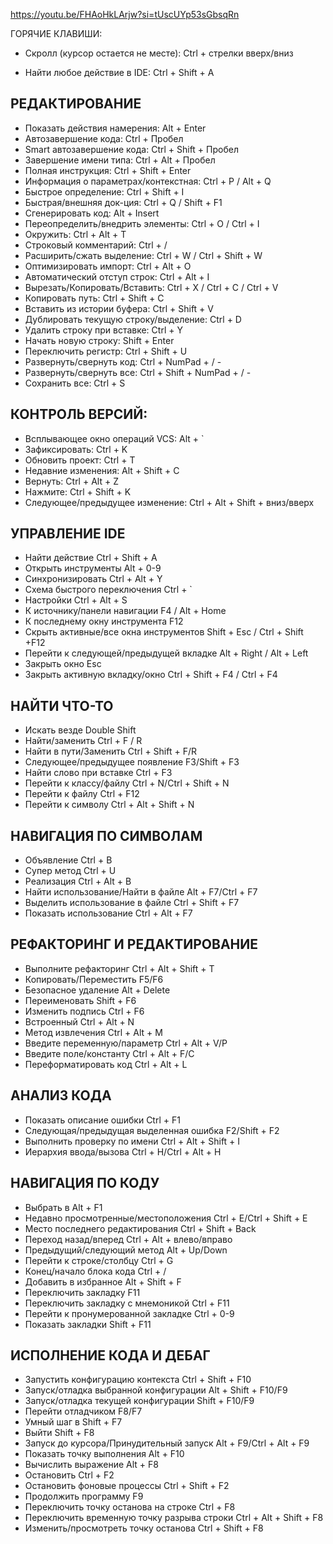 https://youtu.be/FHAoHkLArjw?si=tUscUYp53sGbsqRn

ГОРЯЧИЕ КЛАВИШИ:
- Скролл (курсор остается не месте): Ctrl + стрелки вверх/вниз

- Найти любое действие в IDE: Ctrl + Shift + A
##  РЕДАКТИРОВАНИЕ
- Показать действия намерения: Alt + Enter
- Автозавершение кода: Ctrl + Пробел
- Smart автозавершение кода: Ctrl + Shift + Пробел
- Завершение имени типа: Ctrl + Alt + Пробел
- Полная инструкция: Ctrl + Shift + Enter
- Информация о параметрах/контекстная: Ctrl + P / Alt + Q
- Быстрое определение: Ctrl + Shift + I
- Быстрая/внешняя док-ция: Ctrl + Q / Shift + F1
- Сгенерировать код: Alt + Insert
- Переопределить/внедрить элементы: Ctrl + O / Ctrl + I
- Окружить: Ctrl + Alt + T
- Строковый комментарий: Ctrl + /
- Расширить/сжать выделение: Ctrl + W / Ctrl + Shift + W
- Оптимизировать импорт: Ctrl + Alt + O
- Автоматический отступ строк: Ctrl + Alt + I
- Вырезать/Копировать/Вставить: Ctrl + X / Ctrl + C / Ctrl + V
- Копировать путь: Ctrl + Shift + C
- Вставить из истории буфера: Ctrl + Shift + V
- Дублировать текущую строку/выделение: Ctrl + D
- Удалить строку при вставке: Ctrl + Y
- Начать новую строку: Shift + Enter
- Переключить регистр: Ctrl + Shift + U
- Развернуть/свернуть код: Ctrl + NumPad + / -
- Развернуть/свернуть все: Ctrl + Shift + NumPad + / -
- Сохранить все: Ctrl + S



## КОНТРОЛЬ ВЕРСИЙ:
- Всплывающее окно операций VCS: Alt + `
- Зафиксировать: Ctrl + K
- Обновить проект: Ctrl + T
- Недавние изменения: Alt + Shift + C
- Вернуть: Ctrl + Alt + Z
- Нажмите: Ctrl + Shift + K
- Следующее/предыдущее изменение: Ctrl + Alt + Shift + вниз/вверх

## УПРАВЛЕНИЕ IDE
- Найти действие Ctrl + Shift + A
- Открыть инструменты Alt + 0-9
- Синхронизировать Ctrl + Alt + Y
- Схема быстрого переключения Ctrl + `
- Настройки Ctrl + Alt + S
- К источнику/панели навигации F4 / Alt + Home
- К последнему окну инструмента F12
- Скрыть активные/все окна инструментов Shift + Esc / Ctrl + Shift +F12
- Перейти к следующей/предыдущей вкладке Alt + Right / Alt + Left
- Закрыть окно Esc
- Закрыть активную вкладку/окно Ctrl + Shift + F4 / Ctrl + F4

## НАЙТИ ЧТО-ТО
- Искать везде Double Shift
- Найти/заменить Ctrl + F / R
- Найти в пути/Заменить Ctrl + Shift + F/R
- Следующее/предыдущее появление F3/Shift + F3
- Найти слово при вставке Ctrl + F3
- Перейти к классу/файлу Ctrl + N/Ctrl + Shift + N
- Перейти к файлу Ctrl + F12
- Перейти к символу Ctrl + Alt + Shift + N

## НАВИГАЦИЯ ПО СИМВОЛАМ
- Объявление Ctrl + B
- Супер метод Ctrl + U
- Реализация Ctrl + Alt + B
- Найти использование/Найти в файле Alt + F7/Ctrl + F7
- Выделить использование в файле Ctrl + Shift + F7
- Показать использование Ctrl + Alt + F7

## РЕФАКТОРИНГ И РЕДАКТИРОВАНИЕ
- Выполните рефакторинг Ctrl + Alt + Shift + T
- Копировать/Переместить F5/F6
- Безопасное удаление Alt + Delete
- Переименовать Shift + F6
- Изменить подпись Ctrl + F6
- Встроенный Ctrl + Alt + N
- Метод извлечения Ctrl + Alt + M
- Введите переменную/параметр Ctrl + Alt + V/P
- Введите поле/константу Ctrl + Alt + F/C
- Переформатировать код Ctrl + Alt + L

## АНАЛИЗ КОДА
- Показать описание ошибки Ctrl + F1
- Следующая/предыдущая выделенная ошибка F2/Shift + F2
- Выполнить проверку по имени Ctrl + Alt + Shift + I
- Иерархия ввода/вызова Ctrl + H/Ctrl + Alt + H

## НАВИГАЦИЯ ПО КОДУ
- Выбрать в Alt + F1
- Недавно просмотренные/местоположения Ctrl + E/Ctrl + Shift + E
- Место последнего редактирования Ctrl + Shift + Back
- Переход назад/вперед Ctrl + Alt + влево/вправо
- Предыдущий/следующий метод Alt + Up/Down
- Перейти к строке/столбцу Ctrl + G
- Конец/начало блока кода Ctrl + / 
- Добавить в избранное Alt + Shift + F
- Переключить закладку F11
- Переключить закладку с мнемоникой Ctrl + F11
- Перейти к пронумерованной закладке Ctrl + 0-9
- Показать закладки Shift + F11

## ИСПОЛНЕНИЕ КОДА И ДЕБАГ
- Запустить конфигурацию контекста Ctrl + Shift + F10
- Запуск/отладка выбранной конфигурации Alt + Shift + F10/F9
- Запуск/отладка текущей конфигурации Shift + F10/F9
- Перейти отладчиком F8/F7
- Умный шаг в Shift + F7
- Выйти Shift + F8
- Запуск до курсора/Принудительный запуск Alt + F9/Ctrl + Alt + F9
- Показать точку выполнения Alt + F10
- Вычислить выражение Alt + F8
- Остановить Ctrl + F2
- Остановить фоновые процессы Ctrl + Shift + F2
- Продолжить программу F9
- Переключить точку останова на строке Ctrl + F8
- Переключить временную точку разрыва строки Ctrl + Alt + Shift + F8
- Изменить/просмотреть точку останова Ctrl + Shift + F8